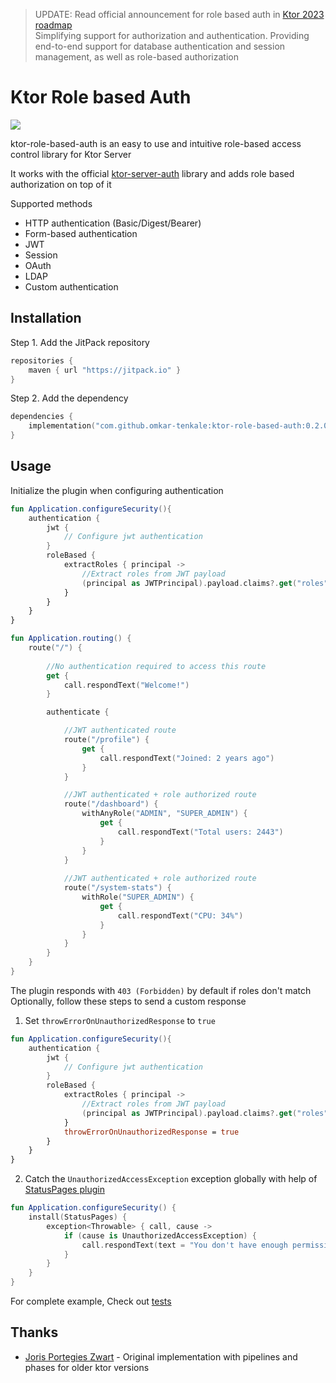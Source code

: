 > UPDATE: Read official announcement for role based auth in [Ktor 2023 roadmap](https://blog.jetbrains.com/ktor/2022/12/16/ktor-2023-roadmap/)      
> Simplifying support for authorization and authentication. Providing end-to-end support for database authentication and session management, as well as role-based authorization

# Ktor Role based Auth
[![](https://jitpack.io/v/omkar-tenkale/ktor-role-based-auth.svg)](https://jitpack.io/#omkar-tenkale/ktor-role-based-auth)

ktor-role-based-auth is an easy to use and intuitive role-based access control library for Ktor Server

It works with the official [ktor-server-auth](https://ktor.io/docs/authentication.html) library and adds role based authorization on top of it

Supported methods
- HTTP authentication (Basic/Digest/Bearer)
- Form-based authentication
- JWT
- Session
- OAuth
- LDAP
- Custom authentication


## Installation

Step 1. Add the JitPack repository

```kotlin
repositories {
    maven { url "https://jitpack.io" }
}
```

Step 2. Add the dependency

```kotlin
dependencies {
    implementation("com.github.omkar-tenkale:ktor-role-based-auth:0.2.0")
}
```


## Usage

Initialize the plugin when configuring authentication
```kotlin
fun Application.configureSecurity(){
    authentication {
        jwt {
            // Configure jwt authentication
        }
        roleBased {
            extractRoles { principal ->
                //Extract roles from JWT payload
                (principal as JWTPrincipal).payload.claims?.get("roles")?.asList(String::class.java)?.toSet() ?: emptySet()
            }
        }
    }
}
```

```kotlin
fun Application.routing() {
    route("/") {
        
        //No authentication required to access this route
        get {
            call.respondText("Welcome!")
        }

        authenticate {

            //JWT authenticated route
            route("/profile") {
                get {
                    call.respondText("Joined: 2 years ago")
                }
            }

            //JWT authenticated + role authorized route
            route("/dashboard") {
                withAnyRole("ADMIN", "SUPER_ADMIN") {
                    get {
                        call.respondText("Total users: 2443")
                    }
                }
            }
            
            //JWT authenticated + role authorized route
            route("/system-stats") {
                withRole("SUPER_ADMIN") {
                    get {
                        call.respondText("CPU: 34%")
                    }
                }
            }
        }
    }
}
```

The plugin responds with `403 (Forbidden)` by default if roles don't match
Optionally, follow these steps to send a custom response
1. Set `throwErrorOnUnauthorizedResponse` to `true`
```kotlin
fun Application.configureSecurity(){
    authentication {
        jwt {
            // Configure jwt authentication
        }
        roleBased {
            extractRoles { principal ->
                //Extract roles from JWT payload
                (principal as JWTPrincipal).payload.claims?.get("roles")?.asList(String::class.java)?.toSet() ?: emptySet()
            }
            throwErrorOnUnauthorizedResponse = true
        }
    }
}
```
2. Catch the `UnauthorizedAccessException` exception globally with help of [StatusPages plugin](https://ktor.io/docs/status-pages.html)
```kotlin
fun Application.configureSecurity() {
    install(StatusPages) {
        exception<Throwable> { call, cause ->
            if (cause is UnauthorizedAccessException) {
                call.respondText(text = "You don't have enough permissions to access this route", status = HttpStatusCode.Forbidden)
            }
        }
    }
}
```


For complete example, Check out [tests](src/test/kotlin/io/github/omkartenkale/ktor_role_based_auth/RoleBasedAuthPluginTest.kt)

## Thanks
- [Joris Portegies Zwart](https://github.com/ximedes/ktor-authorization) - Original implementation with pipelines and phases for older ktor versions
